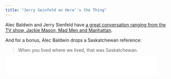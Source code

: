 ```yaml
---
title: "Jerry Seinfeld on Here''s the Thing"
---
```

<p>Alec Baldwin and Jerry Sienfeld have <a href="http://www.wnyc.org/story/jerry-seinfeld/">a great conversation ranging from the TV show, Jackie Mason, Mad Men and Manhattan</a>.</p>
<p>And for a bonus, Alec Baldwin drops a Saskatchewan reference:</p>
<blockquote><p>
  When you lived where we lived, that was Saskatchewan.
</p></blockquote>
<p><iframe width="474" height="54" frameborder="0" scrolling="no" src="//www.wnyc.org/widgets/ondemand_player/#file=http%3A%2F%2Fwww.wnyc.org%2Faudio%2Fxspf%2F323045%2F;containerClass=wnyc"></iframe></p>
